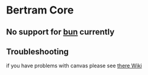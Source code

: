 # Bertram Core

## No support for [bun](https://bun.sh) currently


## Troubleshooting
if you have problems with canvas please see [there Wiki](https://github.com/Automattic/node-canvas/wiki/_pages)
